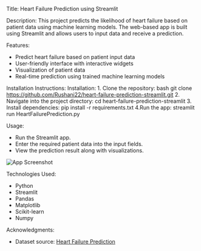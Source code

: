 Title: 
  Heart Failure Prediction using Streamlit
  
Description: 
  This project predicts the likelihood of heart failure based on patient data using machine learning models. The web-based app is built using Streamlit and allows users to input data and receive a prediction.
  
Features:
  - Predict heart failure based on patient input data
  - User-friendly interface with interactive widgets
  - Visualization of patient data
  - Real-time prediction using trained machine learning models
    
Installation Instructions:
  Installation:
    1. Clone the repository:
      bash
      git clone https://github.com/Rushani22/heart-failure-prediction-streamlit.git
    2. Navigate into the project directory:
       cd heart-failure-prediction-streamlit
    3. Install dependencies:
       pip install -r requirements.txt
    4.Run the app:
      streamlit run HeartFailurePrediction.py 
      
Usage:
  - Run the Streamlit app.
  - Enter the required patient data into the input fields.
  - View the prediction result along with visualizations.
    
![App Screenshot](C:\Users\DELL\Desktop\HeartFailurePrediction\ss\1.png)

Technologies Used:
  - Python
  - Streamlit
  - Pandas
  - Matplotlib
  - Scikit-learn
  - Numpy
    
Acknowledgments:
  - Dataset source: [Heart Failure Prediction](https://www.kaggle.com/datasets/rahulrajpvduk/heart-failure-prediction-dataset)

